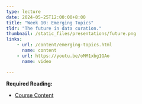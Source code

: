 ```yaml
---
type: lecture
date: 2024-05-25T12:00:00+8:00
title: "Week 10: Emerging Topics"
tldr: "The future in data curation."
thumbnail: /static_files/presentations/future.png
links:
    - url: /content/emerging-topics.html
      name: content
    - url: https://youtu.be/oMM1xbg1GAo
      name: video

---
```

**Required Reading:**
- [Course Content](/content/emerging-topics.html)

